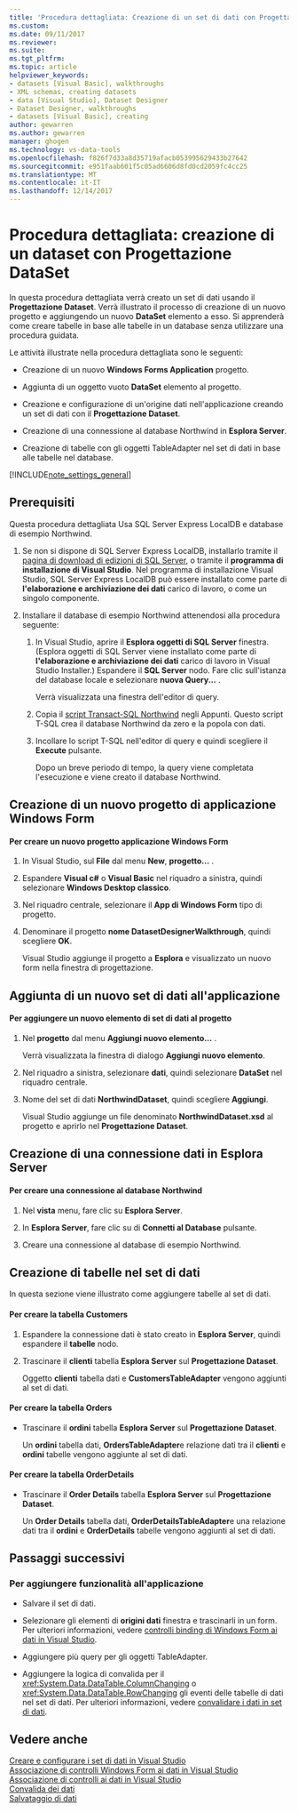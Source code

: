 ```yaml
---
title: 'Procedura dettagliata: Creazione di un set di dati con Progettazione Dataset | Documenti Microsoft'
ms.custom: 
ms.date: 09/11/2017
ms.reviewer: 
ms.suite: 
ms.tgt_pltfrm: 
ms.topic: article
helpviewer_keywords:
- datasets [Visual Basic], walkthroughs
- XML schemas, creating datasets
- data [Visual Studio], Dataset Designer
- Dataset Designer, walkthroughs
- datasets [Visual Basic], creating
author: gewarren
ms.author: gewarren
manager: ghogen
ms.technology: vs-data-tools
ms.openlocfilehash: f826f7d33a8d35719afacb053995629433b27642
ms.sourcegitcommit: e951faab601f5c05ad6606d8fd0cd2059fc4cc25
ms.translationtype: MT
ms.contentlocale: it-IT
ms.lasthandoff: 12/14/2017
---
```

# <a name="walkthrough-creating-a-dataset-with-the-dataset-designer"></a>Procedura dettagliata: creazione di un dataset con Progettazione DataSet

In questa procedura dettagliata verrà creato un set di dati usando il **Progettazione Dataset**. Verrà illustrato il processo di creazione di un nuovo progetto e aggiungendo un nuovo **DataSet** elemento a esso. Si apprenderà come creare tabelle in base alle tabelle in un database senza utilizzare una procedura guidata.  

Le attività illustrate nella procedura dettagliata sono le seguenti:  

-   Creazione di un nuovo **Windows Forms Application** progetto.  

-   Aggiunta di un oggetto vuoto **DataSet** elemento al progetto.  

-   Creazione e configurazione di un'origine dati nell'applicazione creando un set di dati con il **Progettazione Dataset**.  
 
-   Creazione di una connessione al database Northwind in **Esplora Server**.  

-   Creazione di tabelle con gli oggetti TableAdapter nel set di dati in base alle tabelle nel database.  

[!INCLUDE[note_settings_general](../data-tools/includes/note_settings_general_md.md)]  
  
## <a name="prerequisites"></a>Prerequisiti  
Questa procedura dettagliata Usa SQL Server Express LocalDB e database di esempio Northwind.  
  
1.  Se non si dispone di SQL Server Express LocalDB, installarlo tramite il [pagina di download di edizioni di SQL Server](https://www.microsoft.com/en-us/server-cloud/Products/sql-server-editions/sql-server-express.aspx), o tramite il **programma di installazione di Visual Studio**. Nel programma di installazione Visual Studio, SQL Server Express LocalDB può essere installato come parte di **l'elaborazione e archiviazione dei dati** carico di lavoro, o come un singolo componente.  
  
2.  Installare il database di esempio Northwind attenendosi alla procedura seguente:  

    1. In Visual Studio, aprire il **Esplora oggetti di SQL Server** finestra. (Esplora oggetti di SQL Server viene installato come parte di **l'elaborazione e archiviazione dei dati** carico di lavoro in Visual Studio Installer.) Espandere il **SQL Server** nodo. Fare clic sull'istanza del database locale e selezionare **nuova Query...** .  

       Verrà visualizzata una finestra dell'editor di query.  

    2. Copia il [script Transact-SQL Northwind](https://github.com/MicrosoftDocs/visualstudio-docs/blob/master/docs/data-tools/samples/northwind.sql?raw=true) negli Appunti. Questo script T-SQL crea il database Northwind da zero e la popola con dati.  

    3. Incollare lo script T-SQL nell'editor di query e quindi scegliere il **Execute** pulsante.  

       Dopo un breve periodo di tempo, la query viene completata l'esecuzione e viene creato il database Northwind.  
  
## <a name="creating-a-new-windows-forms-application-project"></a>Creazione di un nuovo progetto di applicazione Windows Form  
  
#### <a name="to-create-a-new-windows-forms-application-project"></a>Per creare un nuovo progetto applicazione Windows Form  
  
1. In Visual Studio, sul **File** dal menu **New**, **progetto...** .  
  
2. Espandere **Visual c#** o **Visual Basic** nel riquadro a sinistra, quindi selezionare **Windows Desktop classico**.  

3. Nel riquadro centrale, selezionare il **App di Windows Form** tipo di progetto.  

4. Denominare il progetto **nome DatasetDesignerWalkthrough**, quindi scegliere **OK**.  
  
     Visual Studio aggiunge il progetto a **Esplora** e visualizzato un nuovo form nella finestra di progettazione.  
  
## <a name="adding-a-new-dataset-to-the-application"></a>Aggiunta di un nuovo set di dati all'applicazione  
  
#### <a name="to-add-a-new-dataset-item-to-the-project"></a>Per aggiungere un nuovo elemento di set di dati al progetto  
  
1.  Nel **progetto** dal menu **Aggiungi nuovo elemento...** .  
  
     Verrà visualizzata la finestra di dialogo **Aggiungi nuovo elemento**.  
  
2.  Nel riquadro a sinistra, selezionare **dati**, quindi selezionare **DataSet** nel riquadro centrale.  
  
3.  Nome del set di dati **NorthwindDataset**, quindi scegliere **Aggiungi**.  
  
     Visual Studio aggiunge un file denominato **NorthwindDataset.xsd** al progetto e aprirlo nel **Progettazione Dataset**.  
  
## <a name="creating-a-data-connection-in-server-explorer"></a>Creazione di una connessione dati in Esplora Server  
  
#### <a name="to-create-a-connection-to-the-northwind-database"></a>Per creare una connessione al database Northwind  
  
1.  Nel **vista** menu, fare clic su **Esplora Server**.  
  
2.  In **Esplora Server**, fare clic su di **Connetti al Database** pulsante.  
  
3.  Creare una connessione al database di esempio Northwind.  
  
## <a name="creating-the-tables-in-the-dataset"></a>Creazione di tabelle nel set di dati  
In questa sezione viene illustrato come aggiungere tabelle al set di dati.  
  
#### <a name="to-create-the-customers-table"></a>Per creare la tabella Customers  
  
1.  Espandere la connessione dati è stato creato in **Esplora Server**, quindi espandere il **tabelle** nodo.  
  
2.  Trascinare il **clienti** tabella **Esplora Server** sul **Progettazione Dataset**.  
  
     Oggetto **clienti** tabella dati e **CustomersTableAdapter** vengono aggiunti al set di dati.  
  
#### <a name="to-create-the-orders-table"></a>Per creare la tabella Orders  
  
-   Trascinare il **ordini** tabella **Esplora Server** sul **Progettazione Dataset**.  
  
     Un **ordini** tabella dati, **OrdersTableAdapter**e relazione dati tra il **clienti** e **ordini** tabelle vengono aggiunte al set di dati.  
  
#### <a name="to-create-the-orderdetails-table"></a>Per creare la tabella OrderDetails  
  
-   Trascinare il **Order Details** tabella **Esplora Server** sul **Progettazione Dataset**.  
  
     Un **Order Details** tabella dati, **OrderDetailsTableAdapter**e una relazione dati tra il **ordini** e **OrderDetails** tabelle vengono aggiunti al set di dati.  
  
## <a name="next-steps"></a>Passaggi successivi  
  
### <a name="to-add-functionality-to-your-application"></a>Per aggiungere funzionalità all'applicazione  
  
-   Salvare il set di dati.  
  
-   Selezionare gli elementi di **origini dati** finestra e trascinarli in un form. Per ulteriori informazioni, vedere [controlli binding di Windows Form ai dati in Visual Studio](../data-tools/bind-windows-forms-controls-to-data-in-visual-studio.md).  
  
-   Aggiungere più query per gli oggetti TableAdapter. 
  
-   Aggiungere la logica di convalida per il <xref:System.Data.DataTable.ColumnChanging> o <xref:System.Data.DataTable.RowChanging> gli eventi delle tabelle di dati nel set di dati. Per ulteriori informazioni, vedere [convalidare i dati in set di dati](../data-tools/validate-data-in-datasets.md).  
  
## <a name="see-also"></a>Vedere anche
[Creare e configurare i set di dati in Visual Studio](../data-tools/create-and-configure-datasets-in-visual-studio.md)  
[Associazione di controlli Windows Form ai dati in Visual Studio](../data-tools/bind-windows-forms-controls-to-data-in-visual-studio.md)   
[Associazione di controlli ai dati in Visual Studio](../data-tools/bind-controls-to-data-in-visual-studio.md)   
[Convalida dei dati](../data-tools/validate-data-in-datasets.md)   
[Salvataggio di dati](../data-tools/saving-data.md)